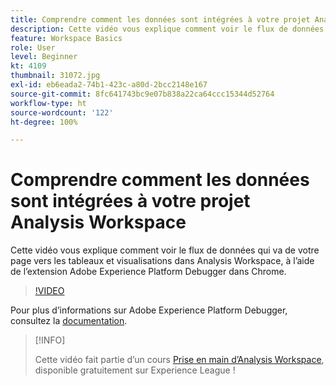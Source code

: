 ```yaml
---
title: Comprendre comment les données sont intégrées à votre projet Analysis Workspace
description: Cette vidéo vous explique comment voir le flux de données qui va de votre page vers les tableaux et visualisations dans Analysis Workspace, à lʼaide de lʼextension Adobe Experience Platform Debugger dans Chrome.
feature: Workspace Basics
role: User
level: Beginner
kt: 4109
thumbnail: 31072.jpg
exl-id: eb6eada2-74b1-423c-a80d-2bcc2148e167
source-git-commit: 8fc641743bc9e07b838a22ca64ccc15344d52764
workflow-type: ht
source-wordcount: '122'
ht-degree: 100%

---
```


# Comprendre comment les données sont intégrées à votre projet Analysis Workspace

Cette vidéo vous explique comment voir le flux de données qui va de votre page vers les tableaux et visualisations dans Analysis Workspace, à lʼaide de lʼextension Adobe Experience Platform Debugger dans Chrome.

>[!VIDEO](https://video.tv.adobe.com/v/31072/?quality=12&learn=on)

Pour plus d’informations sur Adobe Experience Platform Debugger, consultez la [documentation](https://experienceleague.adobe.com/docs/debugger/using-v2/experience-cloud-debugger.html?lang=fr).

>[!INFO]
>
> Cette vidéo fait partie d’un cours [Prise en main d’Analysis Workspace](https://experienceleague.adobe.com/?recommended=Analytics-U-1-2020.1.workspace&amp;lang=fr), disponible gratuitement sur Experience League !
